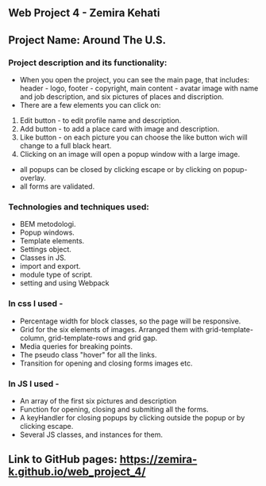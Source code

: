 ## Web Project 4 - Zemira Kehati

## Project Name: Around The U.S.

### Project description and its functionality: 
* When you open the project, you can see the main page, that includes: header - logo, footer - copyright, main content - avatar image with name and job description, and six pictures of places and discription.
* There are a few elements you can click on:
1. Edit button - to edit profile name and description.
2. Add button - to add a place card with image and description.
3. Like button - on each picture you can choose the like button wich will change to a full black heart.
4. Clicking on an image will open a popup window with a large image.
* all popups can be closed by clicking escape or by clicking on popup-overlay.
* all forms are validated.

### Technologies and techniques used: 
* BEM metodologi.
* Popup windows.
* Template elements.
* Settings object.
* Classes in JS.
* import and export.
* module type of script.
* setting and using Webpack

### In css I used - 
* Percentage width for block classes, so the page will be responsive. 
* Grid for the six elements of images. Arranged them with grid-template-column, grid-template-rows and grid gap. 
* Media queries for breaking points. 
* The pseudo class "hover" for all the links.
* Transition for opening and closing forms images etc.

### In JS I used - 
* An array of the first six pictures and description
* Function for opening, closing and submiting all the forms.
* A keyHandler for closing popups by clicking outside the popup or by clicking escape.
* Several JS classes, and instances for them.

## Link to GitHub pages: https://zemira-k.github.io/web_project_4/